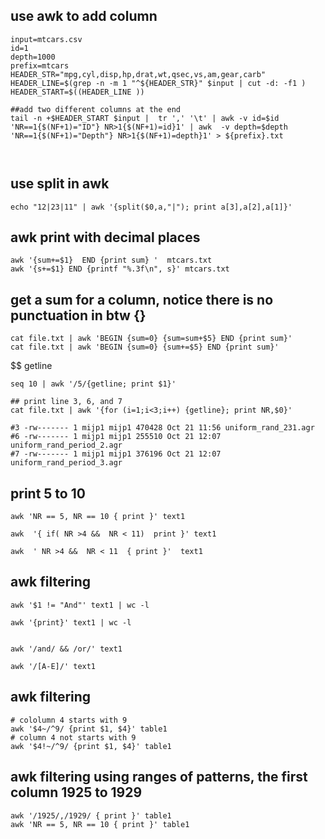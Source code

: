 
## use awk to add column
```
input=mtcars.csv
id=1
depth=1000
prefix=mtcars
HEADER_STR="mpg,cyl,disp,hp,drat,wt,qsec,vs,am,gear,carb"
HEADER_LINE=$(grep -n -m 1 "^${HEADER_STR}" $input | cut -d: -f1 )
HEADER_START=$((HEADER_LINE ))

##add two different columns at the end
tail -n +$HEADER_START $input |  tr ',' '\t' | awk -v id=$id 'NR==1{$(NF+1)="ID"} NR>1{$(NF+1)=id}1' | awk  -v depth=$depth 'NR==1{$(NF+1)="Depth"} NR>1{$(NF+1)=depth}1' > ${prefix}.txt



```


## use split in awk
```
echo "12|23|11" | awk '{split($0,a,"|"); print a[3],a[2],a[1]}'

```


## awk print with decimal places
```
awk '{sum+=$1}  END {print sum} '  mtcars.txt
awk '{s+=$1} END {printf "%.3f\n", s}' mtcars.txt
```


## get a sum for a column, notice there is no punctuation in btw {}
```
cat file.txt | awk 'BEGIN {sum=0} {sum=sum+$5} END {print sum}'
cat file.txt | awk 'BEGIN {sum=0} {sum+=$5} END {print sum}'
```

$$ getline
```
seq 10 | awk '/5/{getline; print $1}'

## print line 3, 6, and 7
cat file.txt | awk '{for (i=1;i<3;i++) {getline}; print NR,$0}'

#3 -rw------- 1 mijp1 mijp1 470428 Oct 21 11:56 uniform_rand_231.agr
#6 -rw------- 1 mijp1 mijp1 255510 Oct 21 12:07 uniform_rand_period_2.agr
#7 -rw------- 1 mijp1 mijp1 376196 Oct 21 12:07 uniform_rand_period_3.agr

```

## print 5 to 10
```
awk 'NR == 5, NR == 10 { print }' text1

awk  '{ if( NR >4 &&  NR < 11)  print }' text1

awk  ' NR >4 &&  NR < 11  { print }'  text1

```


## awk filtering
```
awk '$1 != "And"' text1 | wc -l

awk '{print}' text1 | wc -l


awk '/and/ && /or/' text1

awk '/[A-E]/' text1
```


## awk filtering
```
# cololumn 4 starts with 9
awk '$4~/^9/ {print $1, $4}' table1
# column 4 not starts with 9
awk '$4!~/^9/ {print $1, $4}' table1

```

## awk filtering using ranges of patterns, the first column 1925 to 1929
```
awk '/1925/,/1929/ { print }' table1
awk 'NR == 5, NR == 10 { print }' table1
```